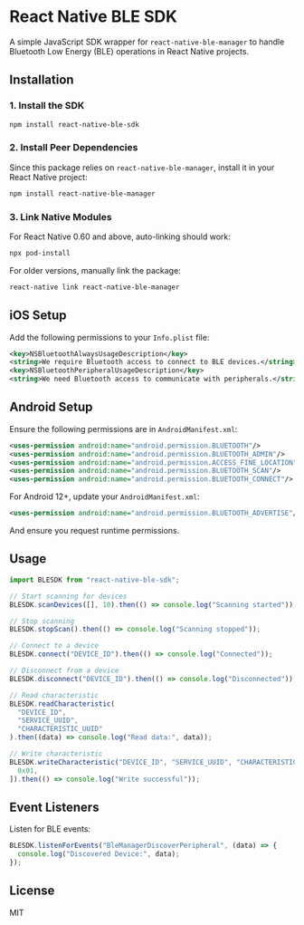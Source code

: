 # React Native BLE SDK

A simple JavaScript SDK wrapper for `react-native-ble-manager` to handle Bluetooth Low Energy (BLE) operations in React Native projects.

## Installation

### 1. Install the SDK

```sh
npm install react-native-ble-sdk
```

### 2. Install Peer Dependencies

Since this package relies on `react-native-ble-manager`, install it in your React Native project:

```sh
npm install react-native-ble-manager
```

### 3. Link Native Modules

For React Native 0.60 and above, auto-linking should work:

```sh
npx pod-install
```

For older versions, manually link the package:

```sh
react-native link react-native-ble-manager
```

## iOS Setup

Add the following permissions to your `Info.plist` file:

```xml
<key>NSBluetoothAlwaysUsageDescription</key>
<string>We require Bluetooth access to connect to BLE devices.</string>
<key>NSBluetoothPeripheralUsageDescription</key>
<string>We need Bluetooth access to communicate with peripherals.</string>
```

## Android Setup

Ensure the following permissions are in `AndroidManifest.xml`:

```xml
<uses-permission android:name="android.permission.BLUETOOTH"/>
<uses-permission android:name="android.permission.BLUETOOTH_ADMIN"/>
<uses-permission android:name="android.permission.ACCESS_FINE_LOCATION"/>
<uses-permission android:name="android.permission.BLUETOOTH_SCAN"/>
<uses-permission android:name="android.permission.BLUETOOTH_CONNECT"/>
```

For Android 12+, update your `AndroidManifest.xml`:

```xml
<uses-permission android:name="android.permission.BLUETOOTH_ADVERTISE"/>
```

And ensure you request runtime permissions.

## Usage

```typescript
import BLESDK from "react-native-ble-sdk";

// Start scanning for devices
BLESDK.scanDevices([], 10).then(() => console.log("Scanning started"));

// Stop scanning
BLESDK.stopScan().then(() => console.log("Scanning stopped"));

// Connect to a device
BLESDK.connect("DEVICE_ID").then(() => console.log("Connected"));

// Disconnect from a device
BLESDK.disconnect("DEVICE_ID").then(() => console.log("Disconnected"));

// Read characteristic
BLESDK.readCharacteristic(
  "DEVICE_ID",
  "SERVICE_UUID",
  "CHARACTERISTIC_UUID"
).then((data) => console.log("Read data:", data));

// Write characteristic
BLESDK.writeCharacteristic("DEVICE_ID", "SERVICE_UUID", "CHARACTERISTIC_UUID", [
  0x01,
]).then(() => console.log("Write successful"));
```

## Event Listeners

Listen for BLE events:

```typescript
BLESDK.listenForEvents("BleManagerDiscoverPeripheral", (data) => {
  console.log("Discovered Device:", data);
});
```

## License

MIT
